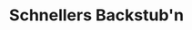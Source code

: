 ---
title: "Schnellers Backstub'n"
url: /eichstaett/schnellers-backstubn-am-anger/
shop: Bäckerei
---
